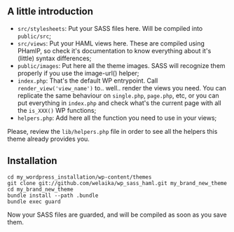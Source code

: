 ## A little introduction

* `src/stylesheets`: Put your SASS files here. Will be compiled into `public/src`;
* `src/views`: Put your HAML views here. These are compiled using PHamlP, so check it's documentation to know everything about it's (little) syntax differences;
* `public/images`: Put here all the theme images. SASS will recognize them properly if you use the image-url() helper;
* `index.php`: That's the default WP entrypoint. Call `render_view('view_name')` to.. well.. render the views you need. You can replicate the same behaviour on `single.php`, `page.php`, etc, or you can put everything in `index.php` and check what's the current page with all the `is_XXX()` WP functions;
* `helpers.php`: Add here all the function you need to use in your views;

Please, review the `lib/helpers.php` file in order to see all the helpers this theme already provides you.

## Installation


    cd my_wordpress_installation/wp-content/themes
    git clone git://github.com/welaika/wp_sass_haml.git my_brand_new_theme
    cd my_brand_new_theme
    bundle install --path .bundle
    bundle exec guard

Now your SASS files are guarded, and will be compiled as soon as you save them.